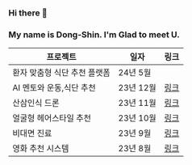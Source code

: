 ### Hi there 👋
### My name is Dong-Shin. I'm Glad to meet U.

<!--
**KimDong-gue/KimDong-gue** is a ✨ _special_ ✨ repository because its `README.md` (this file) appears on your GitHub profile.

Here are some ideas to get you started:

- 🔭 I’m currently working on ...
- 🌱 I’m currently learning AI,DeepLearning
- 👯 I’m looking to collaborate on ...
- 🤔 I’m looking for help with ...
- 💬 Ask me about ...
- 📫 How to reach me: ...
- 😄 Pronouns: ...
- ⚡ Fun fact: ...
-->

프로젝트  | 일자 | 링크
---------  | ----|-----
환자 맞춤형 식단 추천 플랫폼 | 24년 5월 |  
AI 멘토와 운동,식단 추천 | 23년 12월 | [링크](https://github.com/KimDong-gue/Healthy-Mento)
산삼인식 드론 | 23년 11월 | [링크](https://github.com/KimDong-gue/Ginseng_dectection)
얼굴형 헤어스타일 추천 | 23년 10월 | [링크](https://github.com/KimDong-gue/Shape_Of_U)
비대면 진료 | 23년 9월 | [링크](https://github.com/KimDong-gue/Healthy_Care)
영화 추천 시스템 | 23년 8월 | [링크](https://github.com/KimDong-gue/Command_Movie)
